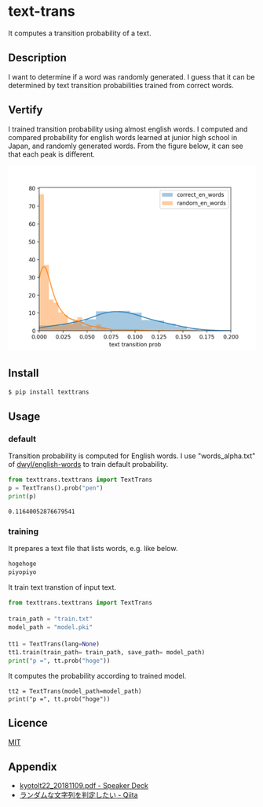 text-trans
===

It computes a transition probability of a text.


## Description

I want to determine if a word was randomly generated. 
I guess that it can be determined by text transition probabilities trained from correct words.


## Vertify

I trained transition probability using almost english words. 
I computed and compared probability for english words learned at junior high school in Japan, and randomly generated words.
From the figure below, it can see that each peak is different.

![text transition prob](examples/Figure_1.png)


## Install

```shell
$ pip install texttrans
```


## Usage


### default

Transition probability is computed for English words. I use "words_alpha.txt" of [dwyl/english-words](https://github.com/dwyl/english-words) to train default probability.

```python
from texttrans.texttrans import TextTrans
p = TextTrans().prob("pen")
print(p)
```

```
0.11640052876679541
```

### training

It prepares a text file that lists words, e.g. like below.

```txt:train.txt
hogehoge
piyopiyo
```

It train text transtion of input text.

```python
from texttrans.texttrans import TextTrans

train_path = "train.txt"
model_path = "model.pki"

tt1 = TextTrans(lang=None)
tt1.train(train_path= train_path, save_path= model_path)
print("p =", tt.prob("hoge"))
```

It computes the probability according to trained model.

```
tt2 = TextTrans(model_path=model_path)
print("p =", tt.prob("hoge"))
```

## Licence

[MIT](https://github.com/mitsuharu/text-trans/blob/master/LICENSE)


## Appendix

- [kyotolt22_20181109.pdf - Speaker Deck](https://speakerdeck.com/mitsuharu/kyotolt22-20181109)
- [ランダムな文字列を判定したい - Qiita](https://qiita.com/mitsuharu_e/items/309288b68220adddaf8b)

